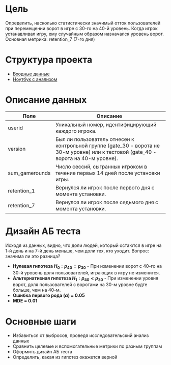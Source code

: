 # Цель
Определить, насколько статистически значимый отток пользователей при перемещении ворот в игре с 30-го на 40-й уровень. Когда игрок устанавливал игру, ему случайным образом назначался уровень ворот. 
Основная метрика: retention_7 (7-го дня)

# Структура проекта
- [Входные данные](https://github.com/VolterB11/A-B-Testing/tree/main/01%20Mobile%20Game%20Cookie%20Cats/Data)
- [Ноутбук с анализом](https://github.com/VolterB11/A-B-Testing/blob/main/01%20Mobile%20Game%20Cookie%20Cats/Mobile_Game_Cookie_Cats.ipynb)

# Описание данных
|Поле|Описание|
|----|--------|
|userid|Уникальный номер, идентифицирующий каждого игрока.|
|version|Был ли пользователь отнесен к контрольной группе (gate_30 - ворота не 30-м уровне) или к тестовой (gate_40 - ворота на 40-м уровне).|
|sum_gamerounds|Число сессий, сыгранных игроком в течение первых 14 дней после установки игры.|
|retention_1|Вернулся ли игрок после первого дня с момента установки.|
|retention_7|Вернулся ли игрок после седьмого дня с момента установки.|

# Дизайн АБ теста
Исходя из данных, видно, что доли людей, который остаются в игре на 1-й день и на 7-й день меньше, чем доли тех, кто уходит. Вопрос: значима ли это разница?
- **Нулевая гипотеза $H_{0}: p_{40} = p_{30}$** -  При изменении ворот с 40-го на 30-й уровень доля пользователей, играющих в игру не изменится.
- **Альтернативная гипотеза $H_{1}: p_{40} < p_{30}$** - При изменении уровня ворот, доля пользователей с воротами на 30-м уровне будте больше, чем на 40-м.
- **Ошибка первого рода ($\alpha$) = 0.05**
- **MDE = 0.01**

# Основные шаги
- Избавиться от выбросов, проведя исследовательский анализ данных
- Сравнить целевые и вспомогательные метрики по разным группам
- Оформить дизайн АБ теста
- Определить, какая из гипотез окажется верной

